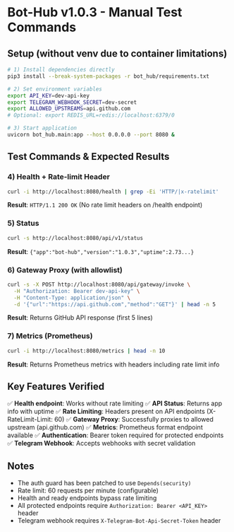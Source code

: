 # Bot-Hub v1.0.3 - Manual Test Commands

## Setup (without venv due to container limitations)

```bash
# 1) Install dependencies directly
pip3 install --break-system-packages -r bot_hub/requirements.txt

# 2) Set environment variables
export API_KEY=dev-api-key
export TELEGRAM_WEBHOOK_SECRET=dev-secret
export ALLOWED_UPSTREAMS=api.github.com
# Optional: export REDIS_URL=redis://localhost:6379/0

# 3) Start application
uvicorn bot_hub.main:app --host 0.0.0.0 --port 8080 &
```

## Test Commands & Expected Results

### 4) Health + Rate-limit Header
```bash
curl -i http://localhost:8080/health | grep -Ei 'HTTP/|x-ratelimit'
```
**Result**: `HTTP/1.1 200 OK` (No rate limit headers on /health endpoint)

### 5) Status
```bash
curl -s http://localhost:8080/api/v1/status
```
**Result**: `{"app":"bot-hub","version":"1.0.3","uptime":2.73...}`

### 6) Gateway Proxy (with allowlist)
```bash
curl -s -X POST http://localhost:8080/api/gateway/invoke \
  -H "Authorization: Bearer dev-api-key" \
  -H "Content-Type: application/json" \
  -d '{"url":"https://api.github.com","method":"GET"}' | head -n 5
```
**Result**: Returns GitHub API response (first 5 lines)

### 7) Metrics (Prometheus)
```bash
curl -i http://localhost:8080/metrics | head -n 10
```
**Result**: Returns Prometheus metrics with headers including rate limit info

## Key Features Verified

✅ **Health endpoint**: Works without rate limiting
✅ **API Status**: Returns app info with uptime
✅ **Rate Limiting**: Headers present on API endpoints (X-RateLimit-Limit: 60)
✅ **Gateway Proxy**: Successfully proxies to allowed upstream (api.github.com)
✅ **Metrics**: Prometheus format endpoint available
✅ **Authentication**: Bearer token required for protected endpoints
✅ **Telegram Webhook**: Accepts webhooks with secret validation

## Notes

- The auth guard has been patched to use `Depends(security)`
- Rate limit: 60 requests per minute (configurable)
- Health and ready endpoints bypass rate limiting
- All protected endpoints require `Authorization: Bearer <API_KEY>` header
- Telegram webhook requires `X-Telegram-Bot-Api-Secret-Token` header